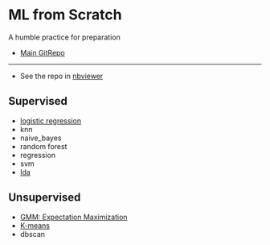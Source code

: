 # ML from Scratch

A humble practice for preparation

- [Main GitRepo](https://github.com/eriklindernoren/ML-From-Scratch)

---

- See the repo in [nbviewer](https://nbviewer.jupyter.org/github/msank00/ml_algo_from_scratch/tree/master/)

## Supervised

- [logistic regression](https://github.com/martinpella/logistic-reg/blob/master/logistic_reg.ipynb)
- knn
- naive_bayes
- random forest
- regression
- svm
- [lda](https://github.com/eriklindernoren/ML-From-Scratch/blob/master/mlfromscratch/supervised_learning/multi_class_lda.py)

## Unsupervised
- [GMM: Expectation Maximization](https://www.kaggle.com/charel/learn-by-example-expectation-maximization)
- [K-means](https://www.kaggle.com/sonerpyci/k-means-clustering-implementation-in-python)
- dbscan
